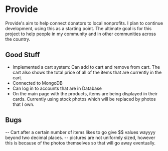 # Provide
Provide's aim to help connect donators to local nonprofits. I plan to continue development, using this as a starting point. The ultimate goal is for this project to help people in my community and in other communities across the country.

## Good Stuff
 - Implemented a cart system: Can add to cart and remove from cart. The cart also shows the total price of all of the items that are currently in the cart.
 - Connected to MongoDB
 - Can log in to accounts that are in Database 
 - On the main page with the products, items are being displayed in their cards. Currently using stock photos which will be replaced by photos that I own.
 


## Bugs
-- Cart after a certain number of items likes to go give $$ values wayyyy beyond two decimal places.
-- pictures are not uniformly sized, however this is because of the photos themselves so that will go away eventually.
